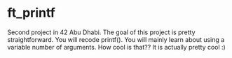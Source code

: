 # ft_printf
Second project in 42 Abu Dhabi.
The goal of this project is pretty straightforward. You will recode printf().
You will mainly learn about using a variable number of arguments. How cool is that??
It is actually pretty cool :)